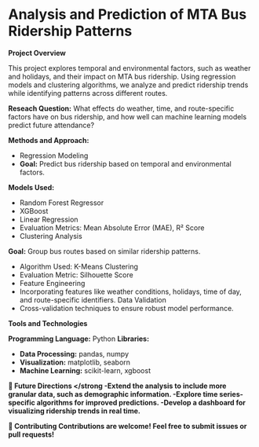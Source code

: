# Analysis and Prediction of MTA Bus Ridership Patterns

<strong>Project Overview</strong>

This project explores temporal and environmental factors, such as weather and holidays, and their impact on MTA bus ridership. Using regression models and clustering algorithms, we 
analyze and predict ridership trends while identifying patterns across different routes.

<strong>Reseach Question:</strong>
What effects do weather, time, and route-specific factors have on bus ridership, and how well can machine learning models predict future attendance?

<strong>Methods and Approach: </strong>
- Regression Modeling
- <strong>Goal:</strong> Predict bus ridership based on temporal and environmental factors.

<strong>Models Used:</strong>
- Random Forest Regressor
- XGBoost
- Linear Regression
- Evaluation Metrics: Mean Absolute Error (MAE), R² Score
- Clustering Analysis

<strong>Goal:</strong> Group bus routes based on similar ridership patterns.
- Algorithm Used: K-Means Clustering
- Evaluation Metric: Silhouette Score
- Feature Engineering
- Incorporating features like weather conditions, holidays, time of day, and route-specific identifiers.
Data Validation
- Cross-validation techniques to ensure robust model performance.

<strong>Tools and Technologies</strong>

<strong>Programming Language:</strong> Python
<strong>Libraries:</strong> 
- <strong>Data Processing:</strong> pandas, numpy
- <strong>Visualization:</strong> matplotlib, seaborn
- <strong>Machine Learning:</strong> scikit-learn, xgboost

<strong> 🔮 Future Directions </strong
-Extend the analysis to include more granular data, such as demographic information.
-Explore time series-specific algorithms for improved predictions.
-Develop a dashboard for visualizing ridership trends in real time.

<strong>🤝 Contributing</strong>
Contributions are welcome! Feel free to submit issues or pull requests! 
